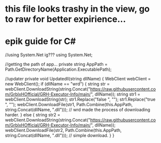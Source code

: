 # this file looks trashy in the view, go to raw for better expirience...
# epik guide for C#
//using System.Net ig???
using System.Net;

//getting the path of app...
private string AppPath = Path.GetDirectoryName(Application.ExecutablePath);

//updater
private void Updatedll(string dllName)
{
    WebClient webClient = new WebClient();
    if (dllName == "wrd")
    { 
        string str = webClient.DownloadString(string.Concat("https://raw.githubusercontent.com/GrblxHOfficial/GRH-Executor-Info/main/", dllName));
        string str1 = webClient.DownloadString(str);
        str1.Replace("false ", "");
        str1.Replace("true ", "");
        webClient.DownloadFile(str1, Path.Combine(this.AppPath, string.Concat(dllName, ".dll")));
        // wrd made the process of downloading harder.
    }
    else
    {
        string str2 = webClient.DownloadString(string.Concat("https://raw.githubusercontent.com/GrblxHOfficial/GRH-Executor-Info/main/", dllName));
        webClient.DownloadFile(str2, Path.Combine(this.AppPath, string.Concat(dllName, ".dll")));
        // simple download.
     }
}
